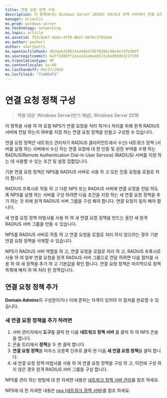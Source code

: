 ```yaml
---
title: 연결 요청 정책 구성
description: 이 항목에서는 Windows Server 2016의 네트워크 정책 서버에서 연결 요청 정책을 구성 하는 방법에 대 한 정보를 제공 합니다.
manager: brianlic
ms.prod: windows-server
ms.technology: networking
ms.topic: article
ms.assetid: f62c6a67-4dda-47f8-8bdf-9b76c37953e6
ms.author: pashort
author: shortpatti
ms.openlocfilehash: d62beb3106141d4683c957020bc96e4a7dfb306f
ms.sourcegitcommit: 6aff3d88ff22ea141a6ea6572a5ad8dd6321f199
ms.translationtype: MT
ms.contentlocale: ko-KR
ms.lasthandoff: 09/27/2019
ms.locfileid: "71405472"
---
```

# <a name="configure-connection-request-policies"></a>연결 요청 정책 구성

>적용 대상: Windows Server(반기 채널), Windows Server 2016

이 항목을 사용 하 여 로컬 NPS가 연결 요청을 처리 하거나 처리를 위해 원격 RADIUS 서버에 전달 하는지 여부를 지정 하는 연결 요청 정책을 만들고 구성할 수 있습니다.

연결 요청 정책은 네트워크 관리자가 RADIUS 클라이언트에서 수신\) 네트워크 정책 \(서버를 실행 하는 서버에서 수신 하는 연결 요청에 대 한 인증 및 권한 부여를 수행 하는 RADIUS(Remote Authentication Dial-In User Service) (RADIUS) 서버를 지정 하는 데 사용할 수 있는 조건 및 설정 집합입니다.

기본 연결 요청 정책은 NPS를 RADIUS 서버로 사용 하 고 모든 인증 요청을 로컬로 처리 합니다.

RADIUS 프록시로 작동 하 고 다른 NPS 또는 RADIUS 서버에 연결 요청을 전달 하도록 NPS를 실행 하는 서버를 구성 하려면 다음 조건을 지정 하는 새 연결 요청 정책을 추가 하는 것 외에 원격 RADIUS 서버 그룹을 구성 해야 합니다. 연결 요청이 일치 해야 합니다.

새 연결 요청 정책 마법사를 사용 하 여 새 연결 요청 정책을 만드는 동안 새 원격 RADIUS 서버 그룹을 만들 수 있습니다.

NPS를 RADIUS 서버로 작동 하 고 연결 요청을 로컬로 처리 하지 않으려는 경우 기본 연결 요청 정책을 삭제할 수 있습니다.

NPS가 RADIUS 서버 역할을 하 고, 연결 요청을 로컬로 처리 하 고, RADIUS 프록시로 사용 하 여 일부 연결 요청을 원격 RADIUS 서버 그룹으로 전달 하려면 다음 절차를 사용 하 여 새 정책을 추가 하 고 기본값을 확인 합니다. 연결 요청 정책은 마지막으로 정책 목록에 배치 하 여 처리 된 정책입니다.

## <a name="add-a-connection-request-policy"></a>연결 요청 정책 추가

**Domain Admins**의 구성원이거나 이에 준하는 자격이 있어야 이 절차를 완료할 수 있습니다.

### <a name="to-add-a-new-connection-request-policy"></a>새 연결 요청 정책을 추가 하려면 

1. 서버 관리자에서 **도구**를 클릭 한 다음 **네트워크 정책 서버** 를 클릭 하 여 NPS 콘솔을 엽니다. 
2. 콘솔 트리에서 **정책**을 두 번 클릭 합니다.
3. **연결 요청 정책**을 마우스 오른쪽 단추로 클릭 한 다음 **새 연결 요청 정책**을 클릭 합니다.
4. 새 연결 요청 정책 마법사를 사용 하 여 연결 요청 정책을 구성 하 고, 이전에 구성 하지 않은 경우 원격 RADIUS 서버 그룹을 구성 합니다.


NPS를 관리 하는 방법에 대 한 자세한 내용은 [네트워크 정책 서버 관리](nps-manage-top.md)를 참조 하세요.

NPS에 대 한 자세한 내용은 [nps (네트워크 정책 서버)](nps-top.md)를 참조 하세요.

